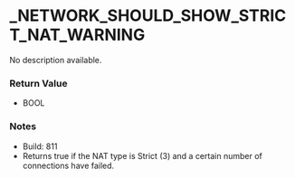 # _NETWORK_SHOULD_SHOW_STRICT_NAT_WARNING

No description available.

### Return Value
* BOOL

### Notes
* Build: 811
* Returns true if the NAT type is Strict (3) and a certain number of connections have failed.

